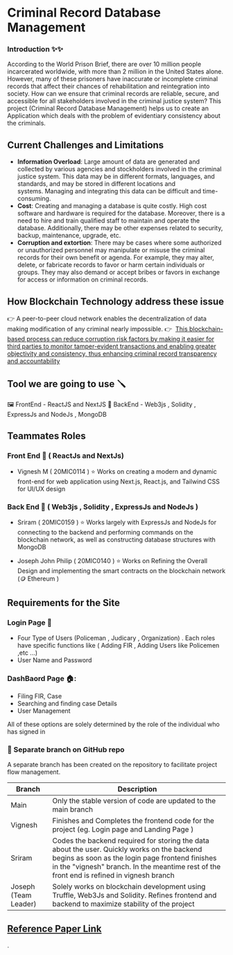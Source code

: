 # Criminal Record Database Management

### Introduction ✨✨

According to the World Prison Brief, there are over 10 million people incarcerated worldwide, with more than 2 million in the United States alone. However, many of these prisoners have inaccurate or incomplete criminal records that affect their chances of rehabilitation and reintegration into society. How can we ensure that criminal records are reliable, secure, and accessible for all stakeholders involved in the criminal justice system?
This project (Criminal Record Database Management) helps us to create an Application which deals with the problem of evidentiary consistency about the criminals. 

## Current Challenges and Limitations

- **Information Overload**: Large amount of data are generated and collected by various agencies and stockholders involved in the criminal justice system. This data may be in different formats, languages, and standards, and may be stored in different locations and systems. Managing and integrating this data can be difficult and time-consuming.
- **Cost**: Creating and managing a database is quite costly. High cost software and hardware is required for the database. Moreover, there is a need to hire and train qualified staff to maintain and operate the database. Additionally, there may be other expenses related to security, backup, maintenance, upgrade, etc.
- **Corruption and extortion**: There may be cases where some authorized or unauthorized personnel may manipulate or misuse the criminal records for their own benefit or agenda. For example, they may alter, delete, or fabricate records to favor or harm certain individuals or groups. They may also demand or accept bribes or favors in exchange for access or information on criminal records.

## How Blockchain Technology address these issue

👉 A peer-to-peer cloud network enables the decentralization of data making modification of any criminal nearly impossible.
👉  [This blockchain-based process can reduce corruption risk factors by making it easier for third parties to monitor tamper-evident transactions and enabling greater objectivity and consistency, thus enhancing criminal record transparency and accountability](https://ieeexplore.ieee.org/document/954465)


## Tool we are going to use 🪛

🖼️ FrontEnd - ReactJS and NextJS
🔩 BackEnd - Web3js , Solidity , ExpressJs and NodeJs , MongoDB


## Teammates Roles 
### Front End 🎨 ( ReactJs and NextJs)

- Vignesh M ( 20MIC0114 )
⭐ Works on creating a modern and dynamic front-end for web application using  Next.js, React.js, and Tailwind CSS for UI/UX design

### Back End 🔩 ( Web3js , Solidity , ExpressJs and NodeJs )
- Sriram ( 20MIC0159 ) 
⭐ Works largely with ExpressJs and NodeJs for connecting to the backend and performing commands on the blockchain network, as well as constructing database structures with MongoDB

- Joseph John Philip ( 20MIC0140 )
⭐ Works on Refining the Overall Design and implementing the smart contracts on the blockchain network (🪙 Ethereum )

## Requirements for the Site 

### Login Page 👤

- Four Type of Users (Policeman , Judicary , Organization) . Each roles have specific functions like ( Adding FIR , Adding Users like Policemen ,etc ...)
- User Name and Password 

### DashBaord Page 🏠:
- Filing FIR, Case 
- Searching and finding case Details 
- User Management

All of these options are solely determined by the role of the individual who has signed in

### 🌿 Separate branch on GitHub repo

A separate branch has been created on the repository to facilitate project flow management.

| Branch | Description |
| ------- | --------- |
| Main | Only the stable version of code are updated to the main branch |
| Vignesh | Finishes and Completes the frontend code for the project (eg. Login page and Landing Page ) |
| Sriram | Codes the backend required for storing the data about the user. Quickly works on the backend begins as soon as the login page frontend finishes in the "vignesh" branch. In the meantime rest of the front end is refined in vignesh branch |
| Joseph (Team Leader)|  Solely works on blockchain development using Truffle, Web3Js and Solidity. Refines frontend and backend to maximize stability of the project  |



## [Reference Paper Link](https://www.researchgate.net/publication/329489346_CRAB_Blockchain_Based_Criminal_Record_Management_System#:~:text=By%20incorporating%20criminal%20records%20in,enables%20the%20decentralization%20of%20data.)




.

